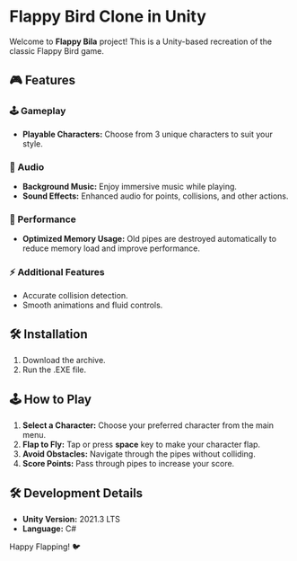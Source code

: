 # Flappy Bird Clone in Unity

Welcome to **Flappy Bila** project! This is a Unity-based recreation of the classic Flappy Bird game.

## 🎮 Features

### 🕹️ Gameplay
- **Playable Characters:** Choose from 3 unique characters to suit your style.

### 🎵 Audio
- **Background Music:** Enjoy immersive music while playing.
- **Sound Effects:** Enhanced audio for points, collisions, and other actions.

### 🚀 Performance
- **Optimized Memory Usage:** Old pipes are destroyed automatically to reduce memory load and improve performance.

### ⚡ Additional Features
- Accurate collision detection.
- Smooth animations and fluid controls.

## 🛠️ Installation

1. Download the archive.
2. Run the .EXE file.

## 🕹️ How to Play

1. **Select a Character:** Choose your preferred character from the main menu.
2. **Flap to Fly:** Tap or press **space** key to make your character flap.
3. **Avoid Obstacles:** Navigate through the pipes without colliding.
4. **Score Points:** Pass through pipes to increase your score.

## 🛠️ Development Details

- **Unity Version:** 2021.3 LTS
- **Language:** C#


Happy Flapping! 🐦
